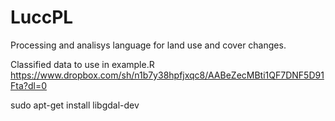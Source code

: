 # LuccPL
Processing and analisys language for land use and cover changes.

Classified data to use in example.R
https://www.dropbox.com/sh/n1b7y38hpfjxqc8/AABeZecMBti1QF7DNF5D91Fta?dl=0



sudo apt-get install libgdal-dev